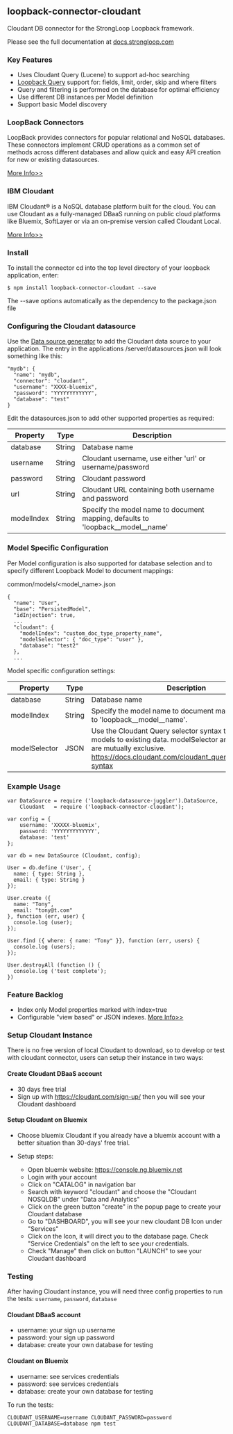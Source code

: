 ## loopback-connector-cloudant

Cloudant DB connector for the StrongLoop Loopback framework.

Please see the full documentation at [docs.strongloop.com](https://docs.strongloop.com/display/public/LB/Cloudant+connector)

### Key Features

* Uses Cloudant Query (Lucene) to support ad-hoc searching
* [Loopback Query](https://docs.strongloop.com/display/public/LB/Querying+data) support for: fields, limit, order, skip and where filters
* Query and filtering is performed on the database for optimal efficiency
* Use different DB instances per Model definition
* Support basic Model discovery

### LoopBack Connectors

LoopBack provides connectors for popular relational and NoSQL databases.
These connectors implement CRUD operations as a common set of methods
across different databases and allow quick and easy API creation for new
or existing datasources.

[More Info>>](https://www.ng.bluemix.net/docs/starters/LoopBack/index.html)

### IBM Cloudant

IBM Cloudant® is a NoSQL database platform built for the cloud. You can
use Cloudant as a fully-managed DBaaS running on public cloud platforms
like Bluemix, SoftLayer or via an on-premise version called Cloudant
Local.

[More Info>>](https://www.ng.bluemix.net/docs/services/Cloudant/index.html)

### Install

To install the connector cd into the top level directory of your
loopback application, enter:

```
$ npm install loopback-connector-cloudant --save
```

The --save options automatically as the dependency to the package.json
file

### Configuring the Cloudant datasource

Use the [Data source generator](https://docs.strongloop.com/display/public/LB/Data+source+generator) to add the Cloudant data source to your
application. The entry in the applications /server/datasources.json will
look something like this:

```
"mydb": {
  "name": "mydb",
  "connector": "cloudant",
  "username": "XXXX-bluemix",
  "password": "YYYYYYYYYYYY",
  "database": "test"
}
```

Edit the datasources.json to add other supported properties as required:

Property  | Type | Description
----------| -----| --------
database  | String | Database name
username  | String | Cloudant username, use either 'url' or username/password
password  | String | Cloudant password
url       | String | Cloudant URL containing both username and password
modelIndex | String | Specify the model name to document mapping, defaults to 'loopback\_\_model\_\_name'


### Model Specific Configuration

Per Model configuration is also supported for database selection and to
specify different Loopback Model to document mappings:

common/models/<model_name>.json
```
{
  "name": "User",
  "base": "PersistedModel",
  "idInjection": true,
  ...
  "cloudant": {
    "modelIndex": "custom_doc_type_property_name",
    "modelSelector": { "doc_type": "user" },
    "database": "test2"
  },
  ...
```
Model specific configuration settings:

Property  | Type | Description
----------| -----| --------
database  | String | Database name
modelIndex | String | Specify the model name to document mapping, defaults to 'loopback\_\_model\_\_name'. 
modelSelector | JSON | Use the Cloudant Query selector syntax to associate models to existing data. modelSelector and modelIndex are mutually exclusive. https://docs.cloudant.com/cloudant_query.html#selector-syntax

### Example Usage

```
var DataSource = require ('loopback-datasource-juggler').DataSource,
    Cloudant   = require ('loopback-connector-cloudant');

var config = {
    username: 'XXXXX-bluemix',
    password: 'YYYYYYYYYYYYY',
    database: 'test'
};

var db = new DataSource (Cloudant, config);

User = db.define ('User', {
  name: { type: String },
  email: { type: String }
});

User.create ({
  name: "Tony",
  email: "tony@t.com"
}, function (err, user) {
  console.log (user);
});

User.find ({ where: { name: "Tony" }}, function (err, users) {
  console.log (users);
});

User.destroyAll (function () {
  console.log ('test complete');
})
```

### Feature Backlog

* Index only Model properties marked with index=true
* Configurable "view based" or JSON indexes. [More Info>>](https://cloudant.com/blog/mango-json-vs-text-indexes)

### Setup Cloudant Instance

There is no free version of local Cloudant to download, so to develop or test with cloudant connector, users can setup their instance in two ways:

#### Create Cloudant DBaaS account

  - 30 days free trial
  - Sign up with https://cloudant.com/sign-up/ then you will see your Cloudant dashboard

#### Setup Cloudant on Bluemix

  - Choose bluemix Cloudant if you already have a bluemix account with a better situation than 30-days' free trial.

  - Setup steps:

    - Open bluemix website: https://console.ng.bluemix.net
    - Login with your account
    - Click on "CATALOG" in navigation bar 
    - Search with keyword "cloudant" and choose the "Cloudant NOSQLDB" under "Data and Analytics"
    - Click on the green button "create" in the popup page to create your Cloudant database
    - Go to "DASHBOARD", you will see your new cloudant DB Icon under "Services"
    - Click on the Icon, it will direct you to the database page. Check "Service Credentials" on the left to see your credentials.
    - Check "Manage" then click on button "LAUNCH" to see your Cloudant dashboard


### Testing

After having Cloudant instance, you will need three config properties to run the tests: `username`, `password`, `database` 

#### Cloudant DBaaS account
  
  - username: your sign up username
  - password: your sign up password
  - database: create your own database for testing

#### Cloudant on Bluemix

  - username: see services credentials
  - password: see services credentials
  - database: create your own database for testing

To run the tests:

```
CLOUDANT_USERNAME=username CLOUDANT_PASSWORD=password CLOUDANT_DATABASE=database npm test
```